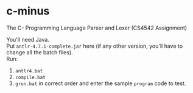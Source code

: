 # c-minus
The C- Programming Language Parser and Lexer (CS4542 Assignment)

You'll need Java.  
Put `antlr-4.7.1-complete.jar` here (if any other version, you'll have to change all the batch files).  
Run:  
1. `antlr4.bat` 
2. `compile.bat` 
3. `grun.bat` 
in correct order and enter the sample `program` code to test. 

